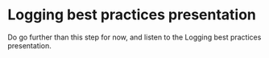 # Logging best practices presentation

Do go further than this step for now, and listen to the Logging best practices presentation.